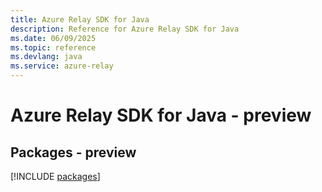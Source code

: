 ```yaml
---
title: Azure Relay SDK for Java
description: Reference for Azure Relay SDK for Java
ms.date: 06/09/2025
ms.topic: reference
ms.devlang: java
ms.service: azure-relay
---
```

# Azure Relay SDK for Java - preview
## Packages - preview
[!INCLUDE [packages](relay-index.md)]